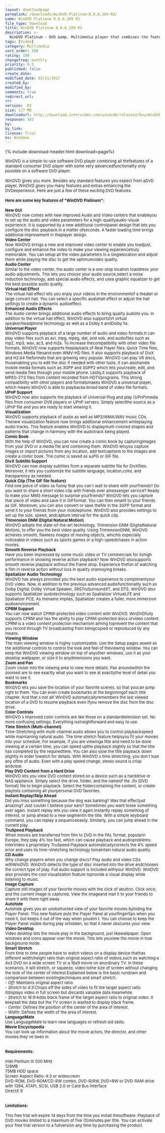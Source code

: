 ```yaml
---
layout: downloadpage
permalink: /downloads/WinDVD-Platinum-8,0,6,109-R3/
name: WinDVD Platinum 8.0.6.109 R3
file_type: download
title: WinDVD Platinum 8.0.6.109 R3
description: >-
  WinDVD Platinum - DVD &amp. Multimedia player that combines the features of a standard consumer DVD player
tags: [Video]
category: Multimedia
sort_order: 100
rating: 100
changefreq: monthly
priority: 0.5
published: false
create_date: 
modified_date: 03/11/2017
created_by: 
modified_by: 
comments: true
redirect_url: 
### 
version:  R3
size: 117 MB
downloadurl: http://download.intervideo.com/windvd8/release2/Enu/WinDVD8.exe
response: 503
by: 
by_link: 
license: Trial 
os: Windows
---
```


{% include download-header.html download=page%}

<p style="fix-download-text !important">
<p><font size="2"><p>WinDVD is a simple-to-use software DVD player combining all thefeatures of a standard consumer DVD player with some very advancedfunctionality only possible on a software DVD player. <br />
<br />
WinDVD gives you more. Besides any standard features you expect from aDVD player, WinDVD gives you many features and extras enhancing the DVDexperience. Here are just a few of these exciting DVD features. <br />
<br />
<span><strong>Here are some key features of "WinDVD Platinum":</strong></span><br />
<br />
<strong>New GUI</strong><br />
WinDVD now comes with new improved Audio and Video centers that enableyou to set up the audio and video parameters for a high-qualityaudio-visual experience. It is supported by a new additional controlpanel design that lets you configure the disc playback in a matter ofseconds. A faster loading time brings additional improvement in theplayer design.<br />
<strong>Video Center</strong><br />
Now WinDVD brings a new and improved video center to enable you toadjust, configure and enhance the video to make your viewing experiencetruly memorable. You can setup all the video parameters in a singlelocation and adjust them while playing the disc to get the optimumvideo quality.<br />
<strong>Audio Center</strong><br />
Similar to the video center, the audio center is a one-stop location toaddress your audio adjustments. This lets you choose your audio source,select a noise reduction technology, add special audio effects, and usea graphic equalizer to get the best possible audio quality.<br />
<strong>Virtual Hall Effect</strong><br />
The virtual hall effect lets you enjoy your videos in the environmentof a theater or large concert hall. You can select a specific audiohall effect or adjust the hall settings to create a dynamic audioeffect.<br />
<strong>Enhanced Audio Effects</strong><br />
The Audio center brings additional audio effects to bring quality audioto you. In addition to the virtual hall effect, WinDVD also supportsIVI virtual speaker/headphone technology as well as a Dolby II andDolby IIx.<br />
<strong>Universal Player</strong><br />
WinDVD supports playback of a large number of audio and video formats.It can play video files such as avi, mpg, mpeg, dat, and vob, and audiofiles such as mp2, mp3, wav, ac3, and m2a. To increase thecompatibility with other video file formats, WinDVD now supports theplayback of Real Player files, Quick Time files, Windows Media filesand even WMV-HD files. It also supports playback of DivX and H2.64 fileformats that are growing very popular. WinDVD can play VR discs, thusenabling you to edit the disc if needed with other tools. It can alsohandle mobile media formats such as 3GPP and 3GPP2 which lets youcreate, edit, and send media files through your mobile phone. Lastly,it supports playback of MPEG-2TS files from content recorded from HDTVprograms. This strong compatibility with other players and formatsmakes WinDVD a universal player, which means WinDVD is able to playbacka broad band of video file formats. <br />
<strong>UPnP Support</strong><br />
WinDVD now also supports the playback of Universal Plug and play (UPnP)media files from consumer DVR players or UPnP servers. Simply selectthe source as a UPnP file and you are ready to start viewing it.<br />
<strong>Visualization</strong><br />
WinDVD supports playback of audio as well as MP3/WMA/WAV music CDs. Thenew visualization feature now brings additional enhancement whileplaying audio tracks. This feature enables WinDVD to displaymulti-colored shapes and patterns that change in harmony with the audiotrack being played.<br />
<strong>Comic Book</strong><br />
With the help of WinDVD, you can now create a comic book by capturingimages from your DVD or a media file and combining them. WinDVD letsyou capture images or import pictures from any location, add textcaptions to the images and create a comic book. The comic is saved as aJPG or GIF file.<br />
<strong>DivX Subtitle Support</strong><br />
WinDVD can now display subtitles from a separate subtitle file for DivXfiles. Moreover, it lets you customize the subtitle language, location,color, and transparency as needed.<br />
<strong>Quick Clip (The GIF file feature)</strong><br />
Find one piece of video so funny that you can t wait to share with yourfriends? Do you want to share a short video clip with friends over amessenger service? Ready to make your MMS message to surprise yourfriends? WinDVD lets you capture that piece of video and save it in GIFformat. You can then email</a>it to your friends as GIF. Moreover, you can also convert or save thefile in the 3GPP format and send it to your friends from your mobilephone. WinDVD also provides settings to set up the size, speed, andcapture interval for the quick clip.<br />
<strong>Trimension DNM (Digital Natural Motion)</strong><br />
WinDVD adopts the state-of-the-art technology, Trimension DNM (DigitalNatural Motion), to offer you the best video quality. Using TrimensionDNM, WinDVD achieves smooth, flawless images of moving objects, whichis especially noticeable in videos such as sports games or a high-speedchases in action movies.<br />
<strong>Smooth Reverse Playback</strong><br />
Have you been impressed by some music video or TV commercials for itshigh performance in showing reverse action playback? Now WinDVD alsosupports smooth reverse playback without the frame drop. Experience thefun of watching a film in reverse action without loss in quality orannoying breaks. <br />
<strong>Spatializer Audio Technology </strong><br />
WinDVD has always provided you the best audio experience to complimentyour DVD video. Now, in addition to the previous advanced audiofunctionality such as Dolby Digital, Dolby Virtual Speaker, SRSTruSurroundXT, and DTS, WinDVD also supports Spatializer audiotechnology such as Spatializer VirtualLFE and Spatializer PCE. As thename implies, Spatializer creates a fuller, more immersive audioenvironment. <br />
<strong>CPRM Support</strong><br />
You can now watch CPRM-protected video content with WinDVD. WinDVDfully supports CPRM and has the ability to play CPRM-protected discs orvideo content. CPRM is a video content protection mechanism aiming toprevent the content that you record through TV broadcasting from beingcopied or reproduced by any means. <br />
<strong>Viewing Window</strong><br />
The main viewing window is highly customizable. Use the Setup pages aswell as the additional controls to control the look and feel of theviewing window. You can keep the WinDVD viewing window on top of anyother windows, use it as your desktop wallpaper, or size it to anydimensions you want. <br />
<strong>Zoom and Pan</strong><br />
Zoom closer into the viewing area to view more details. Pan aroundwithin the zoomed are to see exactly what you want to see at exactlythe level of detail you want to see it.<br />
<strong>Bookmarks</strong><br />
WinDVD lets you save the location of your favorite scenes, so that youcan jump right to them. You can even create bookmarks at the beginningof each title chapter. And that s not all! WinDVD automaticallyremembers the last viewed location of a DVD to resume playback even ifyou remove the disc from the disc drive. <br />
<strong>Color Controls</strong><br />
WinDVD s improved color controls are like those on a standardtelevision set. No more confusing settings. Everything isstraightforward and easy to use. <br />
<strong>Time Stretch (Multi-channel)</strong><br />
Time-Stretching with multi-channel audio allows you to control playbackspeed while maintaining natural audio. The time stretch feature helpsyou fit your movies into your schedule. For example, if you are viewinga title and need to be done viewing at a certain time, you can speed upthe playback slightly so that the title has completed by the requiredtime. You can also slow the title playback down slightly in order towatch for details. With WinDVD s time stretching, you don t lose any ofthe of audio. Even with a play speed change, stereo sound is crisp andclear.<br />
<strong>Play DVD Content from a Hard Drive</strong><br />
WinDVD lets you view DVD content stored on a device such as a harddrive or NAS appliance. Simply select the drive, folder, and the nameof the .ifo (DVD format) file to begin playback. Select the foldercontaining the content, or create playlists containing all yourpersonal DVD favorites.<br />
<strong>Instant Replay/Skip Ahead</strong><br />
Did you miss something because the dog was barking? Was that effectjust amazing? Just couldn t believe your ears? Sometimes you want tosee something over again. Instant replay lets you view it again.Instantly replay something of interest, or jump ahead to a new segmentin the title. With a simple keyboard command, you can replay a sequenceeasily. Similarly, you can jump ahead in the current play.<br />
<strong>TruSpeed Playback</strong><br />
When movies are transferred from film to DVD in the PAL format, popularin Europe, they play 4% too fast, which can cause playback and audioproblems. InterVideo s proprietary TruSpeed Playback automaticallycorrects the 4% speed error and uses its time-stretching technology tomaintain natural audio quality.<br />
<strong>CD Audio</strong><br />
Why change players when you change discs? Play audio and video CDs withWinDVD. WinDVD detects the type of disc inserted into the drive andchooses the correct type of play. Full audio support is included withyour WinDVD. WinDVD also provides the cool visualization feature toprovide a visual display while listening to music.<br />
<strong>Image Capture</strong><br />
Capture still images of your favorite movies with the click of abutton. Click once, and the current image is captured. View the imageand mail it to your friends to share it with them right away.<br />
<strong>Autohide</strong><br />
Autohide gives you an unobstructed view of your favorite movies byhiding the Player Panel. This new feature puts the Player Panel at yourfingertips when you need it, but keeps it out of the way when youdon t. You can choose to keep the Player Panel visible during play orhidden, so that it never obscures your view.<br />
<strong>Video Desktop</strong><br />
Video desktop lets the movie play in the background, just likewallpaper. Open windows and icons appear over the movie. This lets youview the movie in true background mode.<br />
<strong>Smart Stretch</strong><br />
From time to time people have to watch videos on a display device thathas different width/height ratio than original aspect ratio of videos,such as watching a 4x3 DVD on a wide screen TV or a 16x9 movie on anordinary TV. In these scenarios, it will stretch, or squeeze, video tothe size of screen without changing the look of the center of interest.Explained below is the basic rundown and comparison between existingtechniques and smart stretch.<br />
- <em>Off</em>: Maintains original aspect ratio.<br />
- <em>Stretch to 4:3</em>:Chops off the sides of video to fit the target aspect ratio. Itdisplays video in full screen but discards valuable data meanwhile.<br />
- <em>Stretch to 16:9</em>:Adds black frame of the target aspect ratio to original video. It keepsall the data but the TV screen is wasted to display black frame.<br />
- <em>Center</em>: Defines the position of the center of the area of interest.<br />
- <em>Width</em>: Defines the width of the area of interest.<br />
<strong>LanguageMate</strong><br />
Use LanguageMate to learn new languages or refresh old skills.<br />
<strong>Movie Encyclopedia </strong><br />
You can look up information about the movie actors, the director, and other movies they ve been in <br />
<br />
<br />
<span><strong>Requirements:</strong></span><br />
<br />
Intel Pentium III 500 MHz<br />
128MB<br />
75MB HDD space<br />
Screen Aspect Ratio: 4:3 or widescreen<br />
DVD-ROM, DVD-ROM/CD-RW combo, DVD-R/RW, DVD+RW or DVD-RAM drive with 1394, ATAPI, SCSI, USB 2.0 or Card Bus interface<br />
DirectX 9<br />
<br />
<br />
<span><strong>Limitations:</strong></span><br />
<br />
This free trial will expire 14 days from the time you install thesoftware. Playback of DVD movies limited to a maximum of five (5)minutes per title. You can activate your free trial version to a fullversion any time by purchasing the product.</p></p></p>

